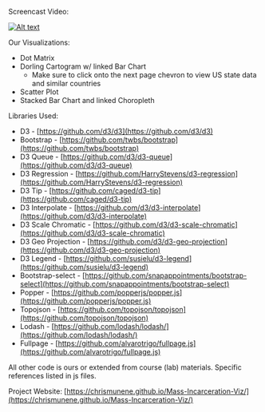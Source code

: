 Screencast Video: 

[![Alt text](https://img.youtube.com/vi/mZFJ-PkSebs/0.jpg)](https://www.youtube.com/watch?v=mZFJ-PkSebs)

Our Visualizations:

- Dot Matrix
- Dorling Cartogram w/ linked Bar Chart
  - Make sure to click onto the next page chevron to view US state data and similar countries
- Scatter Plot
- Stacked Bar Chart and linked Choropleth

Libraries Used:

- D3 - [https://github.com/d3/d3](https://github.com/d3/d3)
- Bootstrap - [https://github.com/twbs/bootstrap](https://github.com/twbs/bootstrap)
- D3 Queue - [https://github.com/d3/d3-queue](https://github.com/d3/d3-queue)
- D3 Regression - [https://github.com/HarryStevens/d3-regression](https://github.com/HarryStevens/d3-regression)
- D3 Tip - [https://github.com/caged/d3-tip](https://github.com/caged/d3-tip)
- D3 Interpolate - [https://github.com/d3/d3-interpolate](https://github.com/d3/d3-interpolate)
- D3 Scale Chromatic - [https://github.com/d3/d3-scale-chromatic](https://github.com/d3/d3-scale-chromatic)
- D3 Geo Projection - [https://github.com/d3/d3-geo-projection](https://github.com/d3/d3-geo-projection)
- D3 Legend - [https://github.com/susielu/d3-legend](https://github.com/susielu/d3-legend)
- Bootstrap-select - [https://github.com/snapappointments/bootstrap-select](https://github.com/snapappointments/bootstrap-select)
- Popper - [https://github.com/popperjs/popper.js](https://github.com/popperjs/popper.js)
- Topojson - [https://github.com/topojson/topojson](https://github.com/topojson/topojson)
- Lodash - [https://github.com/lodash/lodash/](https://github.com/lodash/lodash/)
- Fullpage - [https://github.com/alvarotrigo/fullpage.js](https://github.com/alvarotrigo/fullpage.js)

All other code is ours or extended from course (lab) materials. Specific references listed in js files.

Project Website: [https://chrismunene.github.io/Mass-Incarceration-Viz/](https://chrismunene.github.io/Mass-Incarceration-Viz/)


